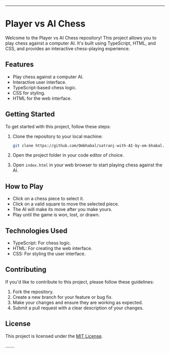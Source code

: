 

---

# Player vs AI Chess

Welcome to the Player vs AI Chess repository! This project allows you to play chess against a computer AI. It's built using TypeScript, HTML, and CSS, and provides an interactive chess-playing experience.

## Features

- Play chess against a computer AI.
- Interactive user interface.
- TypeScript-based chess logic.
- CSS for styling.
- HTML for the web interface.

## Getting Started

To get started with this project, follow these steps:

1. Clone the repository to your local machine:
   ```bash
   git clone https://github.com/Ombhabal/satranj-with-AI-by-om-bhabal.git
   ```

2. Open the project folder in your code editor of choice.

3. Open `index.html` in your web browser to start playing chess against the AI.

## How to Play

- Click on a chess piece to select it.
- Click on a valid square to move the selected piece.
- The AI will make its move after you make yours.
- Play until the game is won, lost, or drawn.

## Technologies Used

- TypeScript: For chess logic.
- HTML: For creating the web interface.
- CSS: For styling the user interface.

## Contributing

If you'd like to contribute to this project, please follow these guidelines:

1. Fork the repository.
2. Create a new branch for your feature or bug fix.
3. Make your changes and ensure they are working as expected.
4. Submit a pull request with a clear description of your changes.

## License

This project is licensed under the [MIT License](LICENSE.md).


.......
